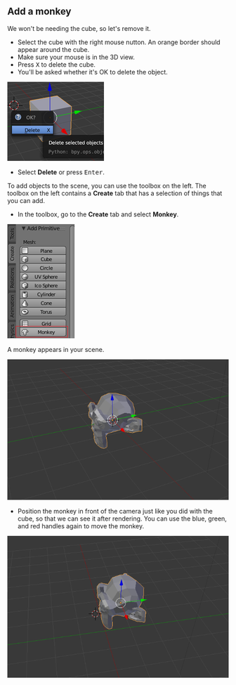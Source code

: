 ## Add a monkey

We won't be needing the cube, so let's remove it.

+ Select the cube with the right mouse nutton. An orange border should appear around the cube.
+ Make sure your mouse is in the 3D view.
+ Press <kbd>X</kbd> to delete the cube.
+ You'll be asked whether it's OK to delete the object.

![Delete object](images/delete-object.png)

+ Select **Delete** or press <kbd>Enter</kbd>.

To add objects to the scene, you can use the toolbox on the left. The toolbox on the left contains a **Create** tab that has a selection of things that you can add.

+ In the toolbox, go to the **Create** tab and select **Monkey**.

![Select monkey](images/select-monkey.png)

A monkey appears in your scene.

![A monkey appears](images/monkey-appears.png)

+ Position the monkey in front of the camera just like you did with the cube, so that we can see it after rendering. You can use the blue, green, and red handles again to move the monkey.

![Position the camera](images/camera-monkey.png)
